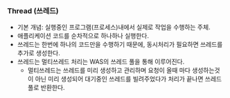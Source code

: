 ### Thread (쓰레드)
- 기본 개념: 실행중인 프로그램(프로세스)내에서 실제로 작업을 수행하는 주체.
- 애플리케이션 코드를 순차적으로 하나하나 실행한다.
- 쓰레드는 한번에 하나의 코드만을 수행하기 때문에, 동시처리가 필요하면 쓰레드를 추가로 생성한다.
- 쓰레드는 멀티쓰레드 처리는 WAS의 쓰레드 풀을 통해 이루어진다.
  - 멀티쓰레드는 쓰레드를 미리 생성하고 관리하며 요청이 올때 마다 생성하는것이 아닌 미리 생성되어 대기중인 쓰레드를 빌려주었다가 처리가 끝나면 쓰레드풀로 반환한다. 
